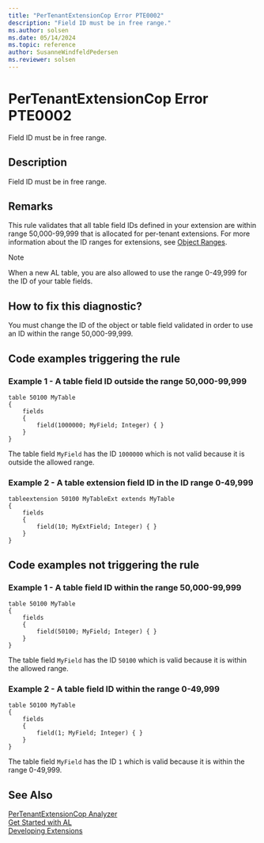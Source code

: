 ```yaml
---
title: "PerTenantExtensionCop Error PTE0002"
description: "Field ID must be in free range."
ms.author: solsen
ms.date: 05/14/2024
ms.topic: reference
author: SusanneWindfeldPedersen
ms.reviewer: solsen
---
```

[//]: # (START>DO_NOT_EDIT)
[//]: # (IMPORTANT:Do not edit any of the content between here and the END>DO_NOT_EDIT.)
[//]: # (Any modifications should be made in the .xml files in the ModernDev repo.)
# PerTenantExtensionCop Error PTE0002
Field ID must be in free range.

## Description
Field ID must be in free range.

[//]: # (IMPORTANT: END>DO_NOT_EDIT)

## Remarks

This rule validates that all table field IDs defined in your extension are within range 50,000-99,999 that is allocated for per-tenant extensions. For more information about the ID ranges for extensions, see [Object Ranges](../devenv-object-ranges.md). 

> [!NOTE]
> When a new AL table, you are also allowed to use the range 0-49,999 for the ID of your table fields.

## How to fix this diagnostic?

You must change the ID of the object or table field validated in order to use an ID within the range 50,000-99,999.

## Code examples triggering the rule

### Example 1 - A table field ID outside the range 50,000-99,999

```AL
table 50100 MyTable
{
    fields
    {
        field(1000000; MyField; Integer) { }
    }
}
```

The table field `MyField` has the ID `1000000` which is not valid because it is outside the allowed range.

### Example 2 - A table extension field ID in the ID range 0-49,999

```AL
tableextension 50100 MyTableExt extends MyTable
{
    fields
    {
        field(10; MyExtField; Integer) { }
    }
}
```

## Code examples not triggering the rule

### Example 1 - A table field ID within the range 50,000-99,999

```AL
table 50100 MyTable
{
    fields
    {
        field(50100; MyField; Integer) { }
    }
}
```

The table field `MyField` has the ID `50100` which is valid because it is within the allowed range.

### Example 2 - A table field ID within the range 0-49,999

```AL
table 50100 MyTable
{
    fields
    {
        field(1; MyField; Integer) { }
    }
}
```

The table field `MyField` has the ID `1` which is valid because it is within the range 0-49,999.

## See Also  
[PerTenantExtensionCop Analyzer](pertenantextensioncop.md)  
[Get Started with AL](../devenv-get-started.md)  
[Developing Extensions](../devenv-dev-overview.md)  